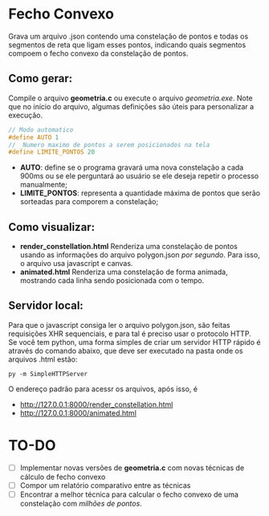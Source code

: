 # Fecho Convexo
Grava um arquivo .json contendo uma constelação de pontos e todas os segmentos de reta que ligam esses pontos, indicando quais segmentos compoem o fecho convexo da constelação de pontos.

## Como gerar:

Compile o arquivo **geometria.c** ou execute o arquivo _geometria.exe_. Note que no início do arquivo, algumas definições são úteis para personalizar a execução.
```C
// Modo automatico 
#define AUTO 1
//	Numero maximo de pontos a serem posicionados na tela
#define LIMITE_PONTOS 20
```
* **AUTO**: define se o programa gravará uma nova constelação a cada 900ms ou se ele perguntará ao usuário se ele deseja repetir o processo manualmente;
* **LIMITE_PONTOS**: representa a quantidade máxima de pontos que serão sorteadas para comporem a constelação;

## Como visualizar:

* **render_constellation.html**
    Renderiza uma constelação de pontos usando as informações do arquivo polygon.json _por segundo_. Para isso, o arquivo usa javascript e canvas.
* **animated.html**
    Renderiza uma constelação de forma animada, mostrando cada linha sendo posicionada com o tempo.
    
## Servidor local:

Para que o javascript consiga ler o arquivo polygon.json, são feitas requisições XHR sequenciais, e para tal é preciso usar o protocolo HTTP. Se você tem python, uma forma simples de criar um servidor HTTP rápido é através do comando abaixo, que deve ser executado na pasta onde os arquivos .html estão:
```
py -m SimpleHTTPServer
```
O endereço padrão para acessr os arquivos, após isso, é 
* http://127.0.0.1:8000/render_constellation.html
* http://127.0.0.1:8000/animated.html


# TO-DO

- [ ] Implementar novas versões de **geometria.c** com novas técnicas de cálculo de fecho convexo
- [ ] Compor um relatório comparativo entre as técnicas
- [ ] Encontrar a melhor técnica para calcular o fecho convexo de uma constelação com _milhões de pontos_.
